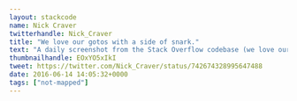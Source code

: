 ```yaml
---
layout: stackcode
name: Nick Craver
twitterhandle: Nick_Craver
title: "We love our gotos with a side of snark."
text: "A daily screenshot from the Stack Overflow codebase (we love our gotos with a side of snark). "
thumbnailhandle: EOxYO5xIkI
tweet: https://twitter.com/Nick_Craver/status/742674328995647488
date: 2016-06-14 14:05:32+0000
tags: ["not-mapped"]
---
```

